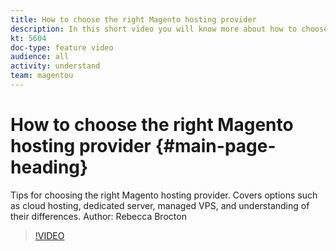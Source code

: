 ```yaml
---
title: How to choose the right Magento hosting provider
description: In this short video you will know more about how to choose the right Magento hosting.
kt: 5604
doc-type: feature video
audience: all
activity: understand
team: magentou
---
```


# How to choose the right Magento hosting provider {#main-page-heading}

Tips for choosing the right Magento hosting provider. Covers options such as cloud hosting, dedicated server, managed VPS, and understanding of their differences. Author: Rebecca Brocton

>[!VIDEO](https://video.tv.adobe.com/v/35771)
